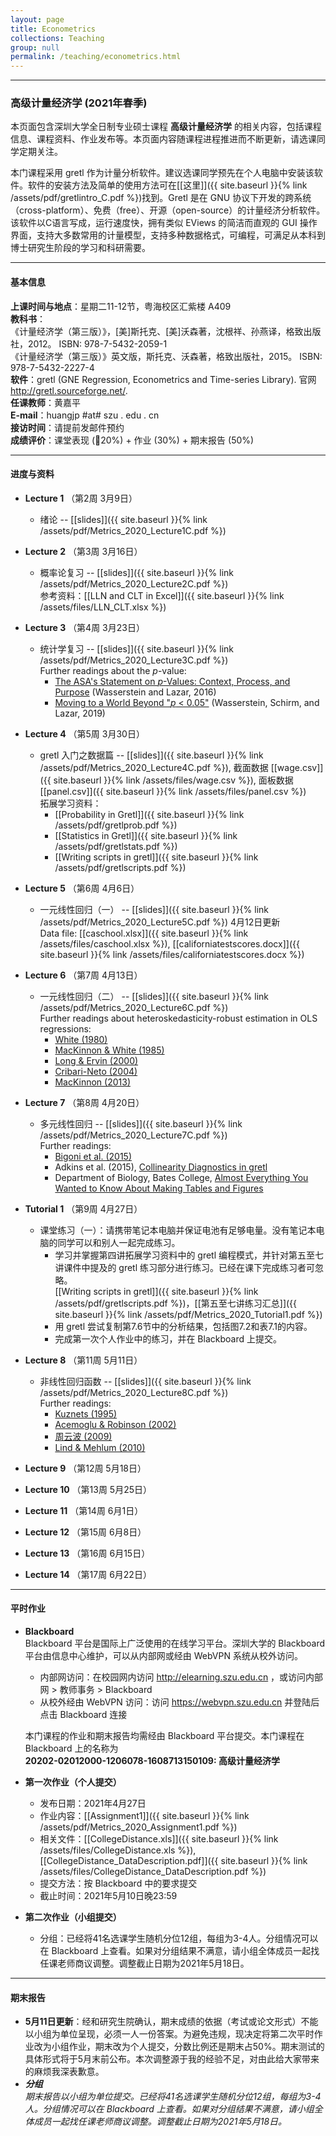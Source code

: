```yaml
---
layout: page
title: Econometrics
collections: Teaching
group: null
permalink: /teaching/econometrics.html
---
```


---
### 高级计量经济学 (2021年春季)

本页面包含深圳大学全日制专业硕士课程 **高级计量经济学** 的相关内容，包括课程信息、课程资料、作业发布等。本页面内容随课程进程推进而不断更新，请选课同学定期关注。

本门课程采用 gretl 作为计量分析软件。建议选课同学预先在个人电脑中安装该软件。软件的安装方法及简单的使用方法可在[[这里]]({{ site.baseurl }}{% link /assets/pdf/gretlintro_C.pdf %})找到。Gretl 是在 GNU 协议下开发的跨系统（cross-platform）、免费（free）、开源（open-source）的计量经济分析软件。该软件以C语言写成，运行速度快，拥有类似 EViews 的简洁而直观的 GUI 操作界面，支持大多数常用的计量模型，支持多种数据格式，可编程，可满足从本科到博士研究生阶段的学习和科研需要。

---
#### 基本信息

**上课时间与地点**：星期二11-12节，粤海校区汇紫楼 A409    
**教科书**：   
《计量经济学（第三版）》，[美]斯托克、[美]沃森著，沈根祥、孙燕译，格致出版社，2012。 ISBN: 978-7-5432-2059-1    
《计量经济学（第三版）》英文版，斯托克、沃森著，格致出版社，2015。 ISBN: 978-7-5432-2227-4      
**软件**：gretl (GNE Regression, Econometrics and Time-series Library). 官网 <http://gretl.sourceforge.net/>.   
**任课教师**：黄嘉平    
**E-mail**：huangjp #at# szu . edu . cn  
**接访时间**：请提前发邮件预约      
**成绩评价**：课堂表现 (20%) + 作业 (30%) + 期末报告 (50%)

---
#### 进度与资料

* **Lecture 1** （第2周 3月9日）
  - 绪论 -- [[slides]]({{ site.baseurl }}{% link /assets/pdf/Metrics_2020_Lecture1C.pdf %})   

* **Lecture 2** （第3周 3月16日）
  - 概率论复习 -- [[slides]]({{ site.baseurl }}{% link /assets/pdf/Metrics_2020_Lecture2C.pdf %})    
    参考资料：[[LLN and CLT in Excel]]({{ site.baseurl }}{% link /assets/files/LLN_CLT.xlsx %})

* **Lecture 3** （第4周 3月23日）
  - 统计学复习 -- [[slides]]({{ site.baseurl }}{% link /assets/pdf/Metrics_2020_Lecture3C.pdf %})   
    Further readings about the *p*-value:   
    - [The ASA's Statement on *p*-Values: Context, Process, and Purpose](https://doi.org/10.1080/00031305.2016.1154108) (Wasserstein and Lazar, 2016)     
    - [Moving to a World Beyond "*p* < 0.05"](https://doi.org/10.1080/00031305.2019.1583913) (Wasserstein, Schirm, and Lazar, 2019)   

* **Lecture 4** （第5周 3月30日）
  - gretl 入门之数据篇 -- [[slides]]({{ site.baseurl }}{% link /assets/pdf/Metrics_2020_Lecture4C.pdf %}), 截面数据 [[wage.csv]]({{ site.baseurl }}{% link /assets/files/wage.csv %}), 面板数据 [[panel.csv]]({{ site.baseurl }}{% link /assets/files/panel.csv %})    
    拓展学习资料：   
    - [[Probability in Gretl]]({{ site.baseurl }}{% link /assets/pdf/gretlprob.pdf %})
    - [[Statistics in Gretl]]({{ site.baseurl }}{% link /assets/pdf/gretlstats.pdf %})
    - [[Writing scripts in gretl]]({{ site.baseurl }}{% link /assets/pdf/gretlscripts.pdf %})   

* **Lecture 5** （第6周 4月6日）
  - 一元线性回归（一） -- [[slides]]({{ site.baseurl }}{% link /assets/pdf/Metrics_2020_Lecture5C.pdf %}) 4月12日更新  
    Data file: [[caschool.xlsx]]({{ site.baseurl }}{% link /assets/files/caschool.xlsx %}), [[californiatestscores.docx]]({{ site.baseurl }}{% link /assets/files/californiatestscores.docx %})   

* **Lecture 6** （第7周 4月13日）
  - 一元线性回归（二） -- [[slides]]({{ site.baseurl }}{% link /assets/pdf/Metrics_2020_Lecture6C.pdf %})   
    Further readings about heteroskedasticity-robust estimation in OLS regressions:   
    - [White (1980)](https://doi.org/10.2307/1912934)   
    - [MacKinnon & White (1985)](https://doi.org/10.1016/0304-4076(85)90158-7)   
    - [Long & Ervin (2000)](https://doi.org/10.1080/00031305.2000.10474549)   
    - [Cribari-Neto (2004)](https://doi.org/10.1016/S0167-9473(02)00366-3)   
    - [MacKinnon (2013)](https://doi.org/10.1007/978-1-4614-1653-1_17)   

* **Lecture 7** （第8周 4月20日）
  - 多元线性回归 -- [[slides]]({{ site.baseurl }}{% link /assets/pdf/Metrics_2020_Lecture7C.pdf %})    
    Further readings:
    - [Bigoni et al. (2015)](https://doi.org/10.1111/ecoj.12292)   
    - Adkins et al. (2015), [Collinearity Diagnostics in gretl](https://ideas.repec.org/p/okl/wpaper/1506.html)    
    - Department of Biology, Bates College, [Almost Everything You Wanted to Know About Making Tables and Figures](http://abacus.bates.edu/~ganderso/biology/resources/writing/HTWtablefigs.html)   

* **Tutorial 1** （第9周 4月27日）
  - 课堂练习（一）：请携带笔记本电脑并保证电池有足够电量。没有笔记本电脑的同学可以和别人一起完成练习。   
    - 学习并掌握第四讲拓展学习资料中的 gretl 编程模式，并针对第五至七讲课件中提及的 gretl 练习部分进行练习。已经在课下完成练习者可忽略。   
      [[Writing scripts in gretl]]({{ site.baseurl }}{% link /assets/pdf/gretlscripts.pdf %})，[[第五至七讲练习汇总]]({{ site.baseurl }}{% link /assets/pdf/Metrics_2020_Tutorial1.pdf %})   
    - 用 gretl 尝试复制第7.6节中的分析结果，包括图7.2和表7.1的内容。
    - 完成第一次个人作业中的练习，并在 Blackboard 上提交。

* **Lecture 8** （第11周 5月11日）
  - 非线性回归函数 -- [[slides]]({{ site.baseurl }}{% link /assets/pdf/Metrics_2020_Lecture8C.pdf %})    
    Further readings:
    - [Kuznets (1995)](https://www.jstor.org/stable/1811581)   
    - [Acemoglu & Robinson (2002)](https://doi.org/10.1111/1467-9361.00149)   
    - [周云波 (2009)](http://www.oaj.pku.edu.cn/jjx/CN/Y2009/V8/I4/1239)   
    - [Lind & Mehlum (2010)]( https://doi.org/10.1111/j.1468-0084.2009.00569.x)   

* **Lecture 9** （第12周 5月18日）
<!--
      - Regression with panel data -- [[slides]]     
        Data file: [[fatality.xlsx]]({{ site.baseurl }}{% link /assets/files/fatality.xlsx %}), [[fatality.docx]]({{ site.baseurl }}{% link /assets/files/fatality.docx %})    
        Further readings about alcohol and vehicle fatalities:   
        - [Ruhm (1996)](https://doi.org/10.1016/S0167-6296(96)00490-0)   
-->

* **Lecture 10** （第13周 5月25日）
<!--
      - Binary dependent variable -- [[slides]]    
        Data file: [[hmda_sw1.csv]]({{ site.baseurl }}{% link /assets/files/hmda_sw1.csv %}), [[hmda.docx]]({{ site.baseurl }}{% link /assets/files/hmda.docx %})   
        Further readings about mortgage lending and race:   
        - [Munnell et al. (1996)](https://www.jstor.org/stable/2118254)    
        - [Ladd (1998)](https://doi.org/10.1257/jep.12.2.41)    
-->

* **Lecture 11** （第14周 6月1日）
<!--
      - Instrumental variables (1) -- [[slides]]    
        Data file: [[cig_ch12.xlsx]]({{ site.baseurl }}{% link /assets/files/cig_ch12.xlsx %}), [[cigarette.docx]]({{ site.baseurl }}{% link /assets/files/cigarette.docx %})   
        Further readings about smoking regulation in the US:   
        - [Gruber (2001)](https://doi.org/10.1257/jep.15.2.193)   
-->

* **Lecture 12** （第15周 6月8日）
<!--
      - Instrumental variables (2) -- [[slides]]           
-->

* **Lecture 13** （第16周 6月15日）
<!--
      - Experiments and quasi-experiments -- [[slides]]    
        Data file: [[star_sw.xlsx]]({{ site.baseurl }}{% link /assets/files/star_sw.xlsx %}), [[star.docx]]({{ site.baseurl }}{% link /assets/files/star.docx %})   
-->

* **Lecture 14** （第17周 6月22日）   
<!--
      - Practice (2) -- Exercises in Lectures 10-14     
      - Q&A   
-->

<!--
    * **Final exam** （第3周 3月16日）   
      - Time: Dec 30 (Monday), 14:30~16:30    
      - Place: A407 Huizi Building    
-->

---
#### 平时作业

* **Blackboard**   
  Blackboard 平台是国际上广泛使用的在线学习平台。深圳大学的 Blackboard 平台由信息中心维护，可以从内部网或经由 WebVPN 系统从校外访问。   
  - 内部网访问：在校园网内访问 <http://elearning.szu.edu.cn> ，或访问内部网 > 教师事务 > Blackboard
  - 从校外经由 WebVPN 访问：访问 <https://webvpn.szu.edu.cn> 并登陆后点击 Blackboard 连接   

  本门课程的作业和期末报告均需经由 Blackboard 平台提交。本门课程在 Blackboard 上的名称为    
  **20202-02012000-1206078-1608713150109: 高级计量经济学**    

* **第一次作业（个人提交）**
  - 发布日期：2021年4月27日   
  - 作业内容：[[Assignment1]]({{ site.baseurl }}{% link /assets/pdf/Metrics_2020_Assignment1.pdf %})   
  - 相关文件：[[CollegeDistance.xls]]({{ site.baseurl }}{% link /assets/files/CollegeDistance.xls %}), [[CollegeDistance_DataDescription.pdf]]({{ site.baseurl }}{% link /assets/files/CollegeDistance_DataDescription.pdf %})   
  - 提交方法：按 Blackboard 中的要求提交   
  - 截止时间：2021年5月10日晚23:59   
* **第二次作业（小组提交）**
  - 分组：已经将41名选课学生随机分位12组，每组为3-4人。分组情况可以在 Blackboard 上查看。如果对分组结果不满意，请小组全体成员一起找任课老师商议调整。调整截止日期为2021年5月18日。


---
#### 期末报告

* **5月11日更新**：经和研究生院确认，期末成绩的依据（考试或论文形式）不能以小组为单位呈现，必须一人一份答案。为避免违规，现决定将第二次平时作业改为小组作业，期末改为个人提交，分数比例还是期末占50%。期末测试的具体形式将于5月末前公布。本次调整源于我的经验不足，对由此给大家带来的麻烦我深表歉意。   
* _**分组**_   
  _期末报告以小组为单位提交。已经将41名选课学生随机分位12组，每组为3-4人。分组情况可以在 Blackboard 上查看。如果对分组结果不满意，请小组全体成员一起找任课老师商议调整。调整截止日期为2021年5月18日。_
